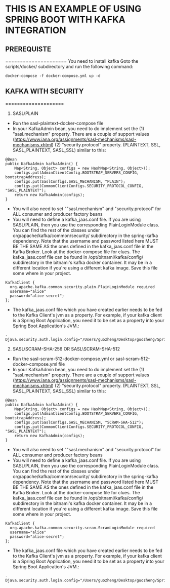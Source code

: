 # THIS IS AN EXAMPLE OF USING SPRING BOOT WITH KAFKA INTEGRATION

## PREREQUISTE
=====================
You need to install kafka
Goto the scripts/docker/ subdirectory and run the following command:
```
docker-compose -f docker-compose.yml up -d
```

## KAFKA WITH SECURITY
====================

1. SASL\PLAIN
- Run the sasl-plaintext-docker-compose file
- In your KafkaAdmin bean, you need to do implement set the 
  (1) "sasl.mechanism" property. There are a couple of support values (https://www.iana.org/assignments/sasl-mechanisms/sasl-mechanisms.xhtml)
  (2) "security.protocol" property. (PLAINTEXT, SSL, SASL_PLAINTEXT, SASL_SSL)
  similar to this:
```
@Bean
public KafkaAdmin kafkaAdmin() {
    Map<String, Object> configs = new HashMap<String, Object>();
    configs.put(AdminClientConfig.BOOTSTRAP_SERVERS_CONFIG, bootstrapAddress);
    configs.put(SaslConfigs.SASL_MECHANISM, "PLAIN");
    configs.put(CommonClientConfigs.SECURITY_PROTOCOL_CONFIG, "SASL_PLAINTEXT");
    return new KafkaAdmin(configs);
}
```
- You will also need to set ""sasl.mechanism" and "security.protocol" for ALL consumer and producer factory beans
- You will need to define a kafka_jaas.conf file. If you are using SASL\PLAIN, then you use the corresponding PlainLoginModule class.
  You can find the rest of the classes under org/apache/kafka/common/security/ subdirectory in the spring-kafka dependency.
  Note that the username and password listed here MUST BE THE SAME AS the ones defined in the kafka_jaas.conf file in the Kafka Broker. Look at the docker-compose file for clues.
  The kafka_jaas.conf file can be found in /opt/bitnami/kafka/config/ subdirectory in the bitnami's kafka docker container. It may be in a different location if you're using a different kafka image.
  Save this file some where in your project.
```
KafkaClient {
  org.apache.kafka.common.security.plain.PlainLoginModule required
  username="alice"
  password="alice-secret";
};
```
- The kafka_jaas.conf file which you have created earlier needs to be fed to the Kafka Client's jvm as a property. 
  For example, if your kafka client is a Spring Boot Application, you need it to be set as a property into your Spring Boot Application's JVM.:
```
-Djava.security.auth.login.config="/Users/guozheng/Desktop/guozheng/SpringBootKafkaProject/src/main/resources/kafka_jaas.conf"
```

2. SASL\SCRAM-SHA-256 OR SASL\SCRAM-SHA-512
- Run the sasl-scram-512-docker-compose.yml or sasl-scram-512-docker-compose.yml file
- In your KafkaAdmin bean, you need to do implement set the 
  (1) "sasl.mechanism" property. There are a couple of support values (https://www.iana.org/assignments/sasl-mechanisms/sasl-mechanisms.xhtml)
  (2) "security.protocol" property. (PLAINTEXT, SSL, SASL_PLAINTEXT, SASL_SSL)
  similar to this:
```
@Bean
public KafkaAdmin kafkaAdmin() {
    Map<String, Object> configs = new HashMap<String, Object>();
    configs.put(AdminClientConfig.BOOTSTRAP_SERVERS_CONFIG, bootstrapAddress);
    configs.put(SaslConfigs.SASL_MECHANISM, "SCRAM-SHA-512");
    configs.put(CommonClientConfigs.SECURITY_PROTOCOL_CONFIG, "SASL_PLAINTEXT");
    return new KafkaAdmin(configs);
}
```
- You will also need to set ""sasl.mechanism" and "security.protocol" for ALL consumer and producer factory beans
- You will need to define a kafka_jaas.conf file. If you are using SASL\PLAIN, then you use the corresponding PlainLoginModule class.
  You can find the rest of the classes under org/apache/kafka/common/security/ subdirectory in the spring-kafka dependency.
  Note that the username and password listed here MUST BE THE SAME AS the ones defined in the kafka_jaas.conf file in the Kafka Broker. Look at the docker-compose file for clues.
  The kafka_jaas.conf file can be found in /opt/bitnami/kafka/config/ subdirectory in the bitnami's kafka docker container. It may be in a different location if you're using a different kafka image.
  Save this file some where in your project.
```
KafkaClient {
  org.apache.kafka.common.security.scram.ScramLoginModule required
  username="alice"
  password="alice-secret";
};
```
- The kafka_jaas.conf file which you have created earlier needs to be fed to the Kafka Client's jvm as a property. 
  For example, if your kafka client is a Spring Boot Application, you need it to be set as a property into your Spring Boot Application's JVM.:
```
-Djava.security.auth.login.config="/Users/guozheng/Desktop/guozheng/SpringBootKafkaProject/src/main/resources/kafka_jaas.conf"
```

